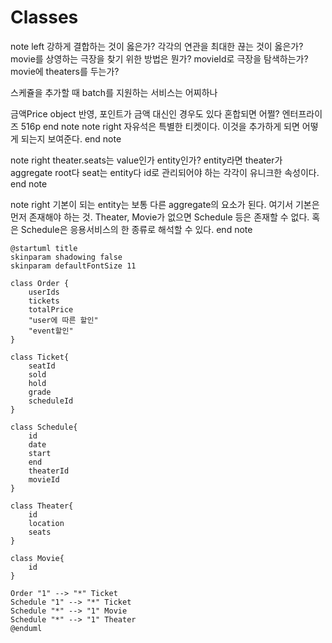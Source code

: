 # Classes

note left
강하게 결합하는 것이 옳은가?
각각의 연관을 최대한 끊는 것이 옳은가?
movie를 상영하는 극장을 찾기 위한 방법은 뭔가?
movieId로 극장을 탐색하는가?
movie에 theaters를 두는가?

스케쥴을 추가할 때 batch를 지원하는 서비스는 어찌하나

금액Price object 반영, 포인트가 금액 대신인 경우도 있다 혼합되면 어쩔? 엔터프라이즈 516p
end note
note right
자유석은 특별한 티켓이다.
이것을 추가하게 되면 어떻게 되는지 보여준다.
end note

note right
theater.seats는 value인가 entity인가?
entity라면 theater가 aggregate root다
seat는 entity다 id로 관리되어야 하는 각각이 유니크한 속성이다.
end note

note right
기본이 되는 entity는 보통 다른 aggregate의 요소가 된다.
여기서 기본은 먼저 존재해야 하는 것.
Theater, Movie가 없으면 Schedule 등은 존재할 수 없다.
혹은 Schedule은 응용서비스의 한 종류로 해석할 수 있다.
end note

```plantuml
@startuml title
skinparam shadowing false
skinparam defaultFontSize 11

class Order {
    userIds
    tickets
    totalPrice
    "user에 따른 할인"
    "event할인"
}

class Ticket{
    seatId
    sold
    hold
    grade
    scheduleId
}

class Schedule{
    id
    date
    start
    end
    theaterId
    movieId
}

class Theater{
    id
    location
    seats
}

class Movie{
    id
}

Order "1" --> "*" Ticket
Schedule "1" --> "*" Ticket
Schedule "*" --> "1" Movie
Schedule "*" --> "1" Theater
@enduml
```
